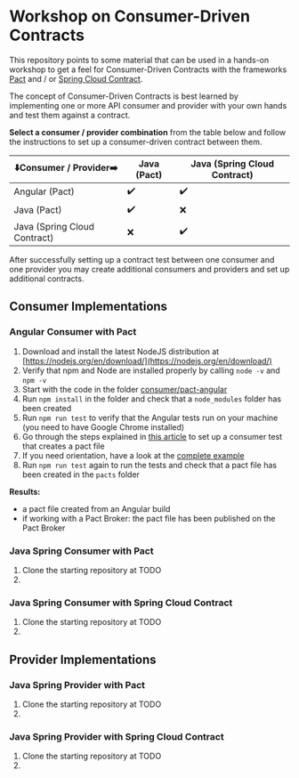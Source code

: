# Workshop on Consumer-Driven Contracts

This repository points to some material that can be used in a hands-on workshop
to get a feel for Consumer-Driven Contracts with the frameworks [Pact](https://docs.pact.io/)
and / or [Spring Cloud Contract](https://cloud.spring.io/spring-cloud-contract/).

The concept of Consumer-Driven Contracts is best learned by implementing one or more
API consumer and provider with your own hands and test them against a contract.

**Select a consumer / provider combination** from the table below and follow
the instructions to set up a consumer-driven contract between them.

| :arrow_down:Consumer / Provider:arrow_right:| Java (Pact) | Java (Spring Cloud Contract)|
| ------------- |-------------| ----- |
| Angular (Pact) | :heavy_check_mark: | :heavy_check_mark: |
| Java (Pact) | :heavy_check_mark: | :x: |
| Java (Spring Cloud Contract) | :x: | :heavy_check_mark: |


After successfully setting up a contract test between one consumer and one provider
you may create additional consumers and providers and set up additional contracts.

## Consumer Implementations

### Angular Consumer with Pact

1. Download and install the latest NodeJS distribution at [https://nodejs.org/en/download/](https://nodejs.org/en/download/)
1. Verify that npm and Node are installed properly by calling `node -v` and `npm -v`
1. Start with the code in the folder [consumer/pact-angular](consumer/pact-angular)
1. Run `npm install` in the folder and check that a `node_modules` folder has been created
1. Run `npm run test` to verify that the Angular tests run on your machine (you need to have Google Chrome installed)
1. Go through the steps explained in [this article](https://reflectoring.io/consumer-driven-contracts-with-angular-and-pact/) 
   to set up a consumer test that creates a pact file
1. If you need orientation, have a look at the [complete example](https://github.com/thombergs/code-examples/tree/master/pact/pact-angular)
1. Run `npm run test` again to run the tests and check that a pact file has been created in the `pacts` folder

**Results:**
* a pact file created from an Angular build 
* if working with a Pact Broker: the pact file has been published on the Pact Broker

### Java Spring Consumer with Pact

1. Clone the starting repository at TODO
1.

### Java Spring Consumer with Spring Cloud Contract

1. Clone the starting repository at TODO
1.

## Provider Implementations

### Java Spring Provider with Pact

1. Clone the starting repository at TODO
1.

### Java Spring Provider with Spring Cloud Contract

1. Clone the starting repository at TODO
1.

 